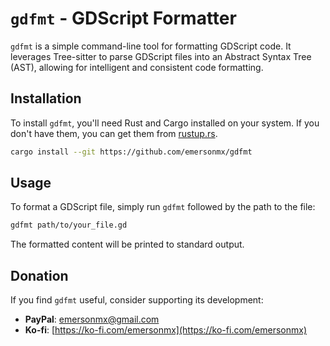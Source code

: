 # `gdfmt` - GDScript Formatter

`gdfmt` is a simple command-line tool for formatting GDScript code. It leverages
Tree-sitter to parse GDScript files into an Abstract Syntax Tree (AST), allowing
for intelligent and consistent code formatting.

## Installation

To install `gdfmt`, you'll need Rust and Cargo installed on your system. If you
don't have them, you can get them from [rustup.rs](https://rustup.rs/).

```bash
cargo install --git https://github.com/emersonmx/gdfmt
```

## Usage

To format a GDScript file, simply run `gdfmt` followed by the path to the file:

```bash
gdfmt path/to/your_file.gd
```

The formatted content will be printed to standard output. 

## Donation

If you find `gdfmt` useful, consider supporting its development:

*   **PayPal**: [emersonmx@gmail.com](mailto:emersonmx@gmail.com)
*   **Ko-fi**: [https://ko-fi.com/emersonmx](https://ko-fi.com/emersonmx)

